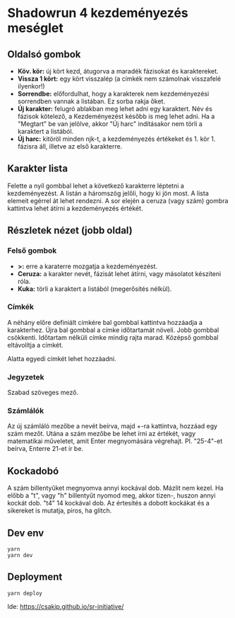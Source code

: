 # Shadowrun 4 kezdeményezés meséglet

## Oldalsó gombok

- **Köv. kör:** új kört kezd, átugorva a maradék fázisokat és karaktereket.
- **Vissza 1 kört:** egy kört visszalép (a címkék nem számolnak visszafelé ilyenkor!)
- **Sorrendbe:** előfordulhat, hogy a karakterek nem kezdeményezési sorrendben vannak a listában. Ez sorba rakja őket.
- **Új karakter:** felugró ablakban meg lehet adni egy karaktert. Név és fázisok kötelező, a Kezdeményezést később is meg lehet adni. Ha a "Megtart" be van jelölve, akkor "Új harc" indításakor nem törli a karaktert a listából.
- **Új harc:** kitöröl minden njk-t, a kezdeményezés értékeket és 1. kör 1. fázisra áll, illetve az első karakterre.

## Karakter lista

Felette a nyíl gombbal lehet a következő karakterre léptetni a kezdeményezést. A listán a háromszög jelőli, hogy ki jön most. A lista elemeit egérrel át lehet rendezni. A sor elején a ceruza (vagy szám) gombra kattintva lehet átírni a kezdeményezés értékét.

## Részletek nézet (jobb oldal)

### Felső gombok

- **\>:** erre a karaterre mozgatja a kezdeményezést.
- **Ceruza:** a karakter nevét, fázisát lehet átírni, vagy másolatot készíteni róla.
- **Kuka:** törli a karaktert a listából (megerősítés nélkül).

### Címkék

A néhány előre definiált címkére bal gombbal kattintva hozzáadja a karakterhez. Újra bal gombbal a címke időtartamát növeli. Jobb gombbal csökkenti. Időtartam nélküli címke mindig rajta marad. Középső gombbal eltávolítja a címkét.

Alatta egyedi címkét lehet hozzáadni.

### Jegyzetek

Szabad szöveges mező.

### Számlálók

Az új számláló mezőbe a nevét beírva, majd +-ra kattintva, hozzáad egy szám mezőt. Utána a szám mezőbe be lehet írni az értékét, vagy matematikai műveletet, amit Enter megnyomására végrehajt. Pl. "25-4"-et beírva, Enterre 21-et ír be.

## Kockadobó

A szám billentyűket megnyomva annyi kockával dob. Mázlit nem kezel. Ha előbb a
"t", vagy "h" billentyűt nyomod meg, akkor tizen-, huszon annyi kockát
dob. "t4" 14 kockával dob. Az értesítés a dobott kockákat és a sikereket is
mutatja, piros, ha glitch.

## Dev env

```
yarn
yarn dev
```

## Deployment

```
yarn deploy
```

Ide: https://csakip.github.io/sr-initiative/
